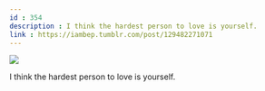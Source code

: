 ```yaml
---
id : 354
description : I think the hardest person to love is yourself.
link : https://iambep.tumblr.com/post/129482271071
---
```


![](https://64.media.tumblr.com/abea6f2a2389892bb6d0159ecde1fe7d/tumblr_nuz0h6RvIW1u3a9rjo1_540.jpg)

I think the hardest person to love is yourself.